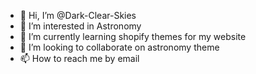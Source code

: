 - 👋 Hi, I’m @Dark-Clear-Skies
- 👀 I’m interested in Astronomy
- 🌱 I’m currently learning shopify themes for my website
- 💞️ I’m looking to collaborate on astronomy theme
- 📫 How to reach me by email

<!---
Dark-Clear-Skies/Dark-Clear-Skies is a ✨ special ✨ repository because its `README.md` (this file) appears on your GitHub profile.
You can click the Preview link to take a look at your changes.
--->
